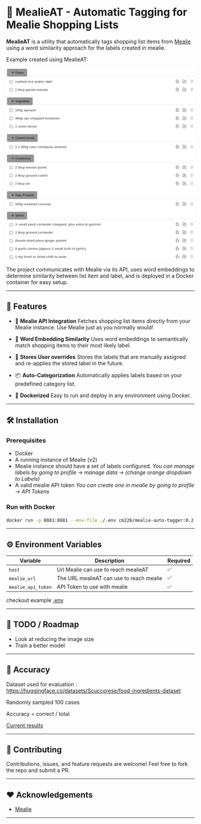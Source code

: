 # 🥘 MealieAT - Automatic Tagging for Mealie Shopping Lists

**MealieAT** is a utility that automatically tags shopping list items from [Mealie](https://github.com/mealie-recipes/mealie) using a word similarity approach for the labels created in mealie. 

Example created using MealieAT:
<p align="center">
  <img src="./docs/images/AutoLabel.png"/>
</p>

The project communicates with Mealie via its API, uses word embeddings to determine similarity between list item and label, and is deployed in a Docker container for easy setup.

---

## 🚀 Features

* 🔗 **Mealie API Integration**
  Fetches shopping list items directly from your Mealie instance. Use Mealie just as you normally would!

* 🧠 **Word Embedding Similarity**
  Uses word embeddings to semantically match shopping items to their most likely label.

* 💾 **Stores User overrides**
  Stores the labels that are manually assigned and re-applies the stored label in the future. 

* 📦 **Auto-Categorization**
  Automatically applies labels based on your predefined category list.

* 🐳 **Dockerized**
  Easy to run and deploy in any environment using Docker.

---

## 🛠️ Installation

### Prerequisites

* Docker
* A running instance of Mealie (v2)
* Mealie instance should have a set of labels configured. _You can manage labels by going to profile -> manage data -> (change orange dropdown to Labels)_
* A valid mealie API token _You can create one in mealie by going to profile -> API Tokens_

### Run with Docker

```bash
docker run -p 8081:8081 --env-file ./.env cm226/mealie-auto-tagger:0.2.0
```

---

## ⚙️ Environment Variables

| Variable               | Description                                | Required |
| ---------------------- | ------------------------------------------ | -------- |
| `host`                 | Url Mealie can use to reach mealieAT       | ✅        |
| `mealie_url`           | The URL mealieAT can use to reach mealie   | ✅        |
| `mealie_api_token`     | API Token to use with mealie               | ✅        |

checkout example [.env](./mealie-auto-tagger/src/.env)

---

## 📌 TODO / Roadmap

* Look at reducing the image size
* Train a better model

---

## 🎯 Accuracy

Dataset used for evaluation : https://huggingface.co/datasets/Scuccorese/food-ingredients-dataset

Randomly sampled 100 cases

Accuracy = correct / total

[Current results](./mealie-auto-tagger/modelResults.md)

---

## 🤝 Contributing

Contributions, issues, and feature requests are welcome! Feel free to fork the repo and submit a PR.

---

## ❤️ Acknowledgements

* [Mealie](https://github.com/mealie-recipes/mealie)

---
